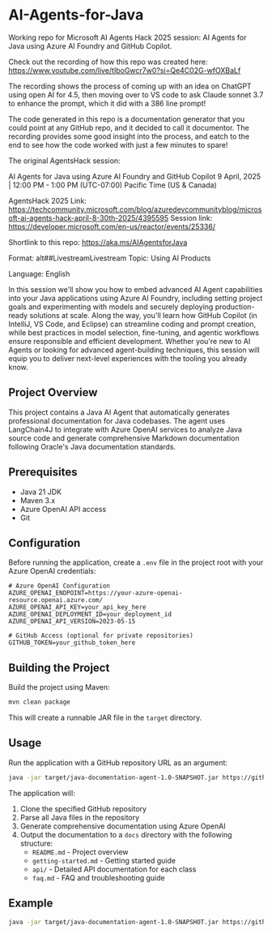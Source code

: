 # AI-Agents-for-Java


Working repo for Microsoft AI Agents Hack 2025 session: AI Agents for Java using Azure AI Foundry and GitHub Copilot.

Check out the recording of how this repo was created here: 
https://www.youtube.com/live/tIboGwcr7w0?si=Qe4C02G-wfOXBaLf

The recording shows the process of coming up with an idea on ChatGPT using open AI for 4.5, then moving over to VS code to ask Claude sonnet 3.7 to enhance the prompt, which it did with a 386 line prompt! 

The code generated in this repo is a documentation generator that you could point at any GitHub repo, and it decided to call it documentor.  The recording provides some good insight into the process, and eatch to the end to see how the code worked with just a few minutes to spare!

The original AgentsHack session: 

AI Agents for Java using Azure AI Foundry and GitHub Copilot
9 April, 2025 | 12:00 PM - 1:00 PM (UTC-07:00) Pacific Time (US & Canada)

AgentsHack 2025 Link: https://techcommunity.microsoft.com/blog/azuredevcommunityblog/microsoft-ai-agents-hack-april-8-30th-2025/4395595
Session link: https://developer.microsoft.com/en-us/reactor/events/25336/


Shortlink to this repo: https://aka.ms/AIAgentsforJava

Format:
alt##LivestreamLivestream
Topic: Using AI Products

Language: English

In this session we'll show you how to embed advanced AI Agent capabilities into your Java applications using Azure AI Foundry, including setting project goals and experimenting with models and securely deploying production-ready solutions at scale. Along the way, you'll learn how GitHub Copilot (in IntelliJ, VS Code, and Eclipse) can streamline coding and prompt creation, while best practices in model selection, fine-tuning, and agentic workflows ensure responsible and efficient development. Whether you're new to AI Agents or looking for advanced agent-building techniques, this session will equip you to deliver next-level experiences with the tooling you already know.

## Project Overview

This project contains a Java AI Agent that automatically generates professional documentation for Java codebases. The agent uses LangChain4J to integrate with Azure OpenAI services to analyze Java source code and generate comprehensive Markdown documentation following Oracle's Java documentation standards.

## Prerequisites

- Java 21 JDK
- Maven 3.x
- Azure OpenAI API access
- Git

## Configuration

Before running the application, create a `.env` file in the project root with your Azure OpenAI credentials:

```
# Azure OpenAI Configuration
AZURE_OPENAI_ENDPOINT=https://your-azure-openai-resource.openai.azure.com/
AZURE_OPENAI_API_KEY=your_api_key_here
AZURE_OPENAI_DEPLOYMENT_ID=your_deployment_id
AZURE_OPENAI_API_VERSION=2023-05-15

# GitHub Access (optional for private repositories)
GITHUB_TOKEN=your_github_token_here
```

## Building the Project

Build the project using Maven:

```bash
mvn clean package
```

This will create a runnable JAR file in the `target` directory.

## Usage

Run the application with a GitHub repository URL as an argument:

```bash
java -jar target/java-documentation-agent-1.0-SNAPSHOT.jar https://github.com/username/repo.git
```

The application will:
1. Clone the specified GitHub repository
2. Parse all Java files in the repository
3. Generate comprehensive documentation using Azure OpenAI
4. Output the documentation to a `docs` directory with the following structure:
   - `README.md` - Project overview
   - `getting-started.md` - Getting started guide
   - `api/` - Detailed API documentation for each class
   - `faq.md` - FAQ and troubleshooting guide

## Example

```bash
java -jar target/java-documentation-agent-1.0-SNAPSHOT.jar https://github.com/spring-projects/spring-petclinic.git

